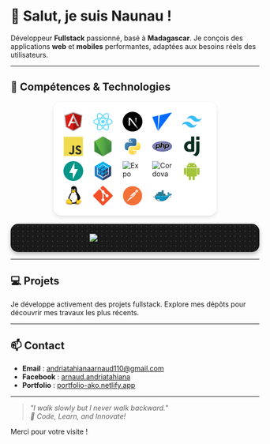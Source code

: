 # 👋 Salut, je suis Naunau !

Développeur **Fullstack** passionné, basé à **Madagascar**. Je conçois des applications **web** et **mobiles** performantes, adaptées aux besoins réels des utilisateurs.

---

## 🚀 Compétences & Technologies

<div style="display: flex; justify-content: center;">
  <div style="background: #ffffff; border-radius: 15px; box-shadow: 0 4px 8px rgba(0,0,0,0.1); padding: 20px; display: grid; grid-template-columns: repeat(5, 50px); gap: 10px; max-width: 300px;">
  <img src="https://raw.githubusercontent.com/devicons/devicon/master/icons/angularjs/angularjs-original.svg" alt="Angular" width="40" height="40" title="Angular"/>
  <img src="https://raw.githubusercontent.com/devicons/devicon/master/icons/react/react-original.svg" alt="React" width="40" height="40" title="React"/>
  <img src="https://raw.githubusercontent.com/devicons/devicon/master/icons/nextjs/nextjs-original.svg" alt="Next.js" width="40" height="40" title="Next.js"/>
  <img src="https://raw.githubusercontent.com/devicons/devicon/master/icons/vite/vite-original.svg" alt="Vite" width="40" height="40" title="Vite"/>
  <img src="https://raw.githubusercontent.com/devicons/devicon/master/icons/tailwindcss/tailwindcss-original.svg" alt="TailwindCSS" width="40" height="40" title="TailwindCSS"/>
  <img src="https://raw.githubusercontent.com/devicons/devicon/master/icons/javascript/javascript-original.svg" alt="JavaScript" width="40" height="40" title="JavaScript"/>
  <img src="https://raw.githubusercontent.com/devicons/devicon/master/icons/nodejs/nodejs-original.svg" alt="Node.js" width="40" height="40" title="Node.js"/>
  <img src="https://raw.githubusercontent.com/devicons/devicon/master/icons/python/python-original.svg" alt="Python" width="40" height="40" title="Python"/>
    <img src="https://raw.githubusercontent.com/devicons/devicon/master/icons/php/php-original.svg" alt="PHP" width="40" height="40" title="PHP"/>
  <img src="https://raw.githubusercontent.com/devicons/devicon/master/icons/django/django-plain.svg" alt="Django" width="40" height="40" title="Django"/>
  <img src="https://raw.githubusercontent.com/devicons/devicon/master/icons/fastapi/fastapi-original.svg" alt="REST API" width="40" height="40" title="REST API"/>
  <img src="https://raw.githubusercontent.com/devicons/devicon/master/icons/sequelize/sequelize-original.svg" alt="Sequelize CLI" width="40" height="40" title="Sequelize CLI"/>
  <img src="https://simpleicons.org/icons/expo.svg" alt="Expo" width="40" height="40" title="Expo"/>
  <img src="https://simpleicons.org/icons/apachecordova.svg" alt="Cordova" width="40" height="40" title="Cordova"/>
  <img src="https://raw.githubusercontent.com/devicons/devicon/master/icons/android/android-original.svg" alt="Android" width="40" height="40" title="Android"/>
  <img src="https://raw.githubusercontent.com/devicons/devicon/master/icons/linux/linux-original.svg" alt="Linux" width="40" height="40" title="Linux"/>
  <img src="https://raw.githubusercontent.com/devicons/devicon/master/icons/git/git-original.svg" alt="Git" width="40" height="40" title="Git"/>
  <img src="https://raw.githubusercontent.com/devicons/devicon/master/icons/postman/postman-original.svg" alt="Postman" width="40" height="40" title="Postman"/>
  <img src="https://raw.githubusercontent.com/devicons/devicon/master/icons/docker/docker-original.svg" alt="Docker" width="40" height="40" title="Docker"/>
</div>
</div>

<br>

<div style="position: relative; display: flex; justify-content: center; background: #1a1a1a; border-radius: 15px; padding: 20px; box-shadow: 0 4px 8px rgba(0,0,0,0.3); overflow: hidden;">
  <div style="position: absolute; top: 0; left: 0; width: 100%; height: 100%; background: radial-gradient(circle, rgba(255,255,255,0.2) 1px, transparent 1px); background-size: 10px 10px; opacity: 0.8;"></div>
  <img src="https://github-readme-stats.vercel.app/api/top-langs/?username=Nau-stack-110&theme=dracula&layout=compact&card_width=320&hide_border=true&hide=html,css" alt="Langages les plus utilisés" style="position: relative; z-index: 1;"/>
</div>

---

## 💻 Projets

Je développe activement des projets fullstack. Explore mes dépôts pour découvrir mes travaux les plus récents.

---

## 📫 Contact

- **Email** : andriatahianaarnaud110@gmail.com  
- **Facebook** : [arnaud.andriatahiana](https://www.facebook.com/arnaud.andriatahiana)  
- **Portfolio** : [portfolio-ako.netlify.app](https://portfolio-ako.netlify.app)

---

> *"I walk slowly but I never walk backward."*  
> *🌟 Code, Learn, and Innovate!*

Merci pour votre visite !
